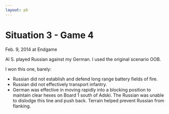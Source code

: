 ```yaml
---
layout: pb
---
```


# Situation 3 - Game 4

Feb. 9, 2014 at Endgame

Al S. played Russian against my German. I used the original scenario OOB.

I won this one, barely:

* Russian did not establish and defend long range battery fields of
  fire.
* Russian did not effectively transport infantry.
* German was effective in moving rapidly into a blocking position to
  maintain clear hexes on Board 1 south of Adski. The Russian was unable
to dislodge this line and push back. Terrain helped prevent Russian from
flanking.

